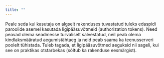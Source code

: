 ```yaml
---
title: ""
---
```

Peale seda kui kasutaja on algselt rakenduses tuvastatud tuleks edaspidi
paroolide asemel kasutada ligipääsuvõtmeid (authorization tokens). Need peavad
olema seadmesse turvaliselt salvestatud, neil peab olema kindlaksmääratud
aegumistähtaeg ja neid peab saama ka teenusserveri poolelt tühistada. Tuleb
tagada, et ligipääsuvõtmed aeguksid nii sageli, kui see on praktikas otstarbekas
(sõltub ka rakenduse eesmärgist).
